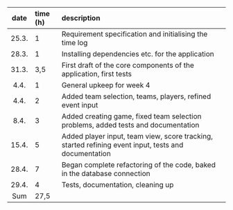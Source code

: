 | date | time (h) | description |
| :----:|:-----| :-----|
| 25.3. | 1    | Requirement specification and initialising the time log |
| 28.3. | 1    | Installing dependencies etc. for the application |
| 31.3. | 3,5 | First draft of the core components of the application, first tests |
| 4.4. | 1 | General upkeep for week 4 |
| 4.4. | 2 | Added team selection, teams, players, refined event input |
| 8.4. | 3 | Added creating game, fixed team selection problems, added tests and documentation |
| 15.4. | 5 | Added player input, team view, score tracking, started refining event input, tests and documentation |
| 28.4. | 7 | Began complete refactoring of the code, baked in the database connection |
| 29.4. | 4 | Tests, documentation, cleaning up |
| Sum | 27,5 |
